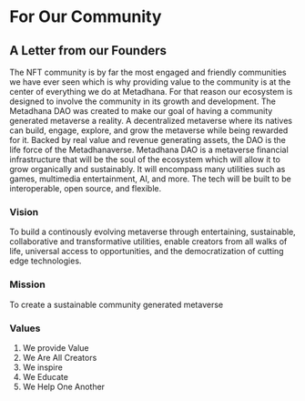# For Our Community

## A Letter from our Founders
The NFT community is by far the most engaged and friendly communities we have ever seen which is why providing value to the community is at the center of everything we do at Metadhana. For that reason our ecosystem is designed to involve the community in its growth and development. The Metadhana DAO was created to make our goal of having a community generated metaverse a reality. A decentralized metaverse where its natives can build, engage, explore, and grow the metaverse while being rewarded for it. Backed by real value and revenue generating assets, the DAO is the life force of the Metadhanaverse. Metadhana DAO is a metaverse financial infrastructure that will be the soul of the ecosystem which will allow it to grow organically and sustainably. It will encompass many utilities such as games, multimedia entertainment, AI, and more. The tech will be built to be interoperable, open source, and flexible.

### Vision

To build a continously evolving metaverse through entertaining, sustainable, collaborative and transformative utilities, enable creators from all walks of life, universal access to opportunities, and the democratization of cutting  edge technologies.


### Mission
To create a sustainable community generated metaverse

### Values
1. We provide Value
2. We Are All Creators
3. We inspire 
4. We Educate
5. We Help One Another


